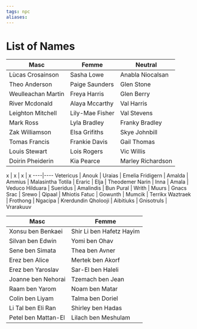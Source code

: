 ```yaml
---
tags: npc
aliases:
---
```

# List of Names
Masc | Femme | Neutral
--------|--------|--------
  Lùcas Crosainson | Sasha Lowe | Anabla Niocalsan
Theo Anderson  | Paige Saunders | Glen Stone
  Weulleachan Martin | Freya Harris | Glen Berry
River Mcdonald  | Alaya Mccarthy | Val Harris
Leighton Mitchell  | Lily-Mae Fisher | Val Stevens
Mark Ross  | Lyla Bradley | Franky Bradley
Zak Williamson | Elsa Grifiths | Skye Johnbill
Tomas Francis  | Frankie Davis | Gail Thomas
Louis Stewart  | Lois Rogers | Vic Willis
Doirin Pheiderin | Kia Pearce | Marley Richardson

x | x | x | x
----|----
Vetericus | Anouk | Uraias | Emelia
Fridigern | Amalda | Ammius | Malasintha
Totila | Eraric | Elja | Theodemer 
Narin | Inna | Amala | Veduco
Hilduara | Sueridus | Amalindis | Bun
Pural | Writh | Muurs | Gnacs
Srac | Srewo | Qipaal | Mhiotis 
Fatuc | Gowunth | Mumcik | Terrikx
Waztraek | Frothong | Ngacipa | Krerdundin
Qholooji | Aibitiuks | Gnisotruls | Vrarakuuv

Masc | Femme
---|---	
Xonsu ben Benkaei | Shir Li ben Hafetz Hayim
Silvan ben Edwin | Yomi ben Ohav
Sene ben Simata | Thea ben Avner
Erez ben Alice | Mertek ben Akorf
Erez ben Yaroslav | Sar-El ben Haleli
Joanne ben Nehorai | Tzemach ben Jean
Raam ben Yarom | Noam ben Matar
Colin ben Liyam | Talma ben Doriel
Li Tal ben Eli Ran | Shirley ben Hadas
Petel ben Mattan-El | Lilach ben Meshulam